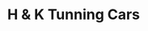 ---
title: "H & K Tunning Cars"
url: /cochabamba/h-und-k-tunning-cars/
shop: reparación de automóviles
---
